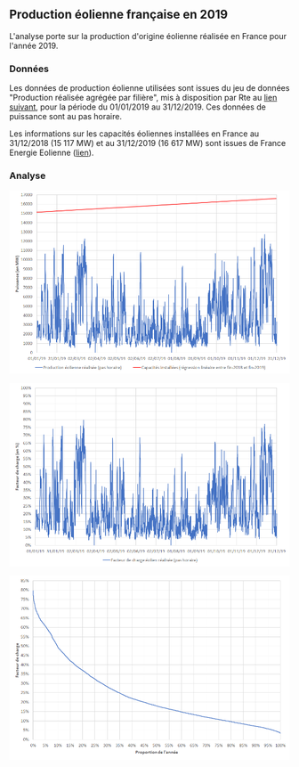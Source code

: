 ## Production éolienne française en 2019

L'analyse porte sur la production d'origine éolienne réalisée en France pour l'année 2019.

### Données

Les données de production éolienne utilisées sont issues du jeu de données "Production réalisée agrégée par filière", mis à disposition par Rte au [lien suivant](https://www.services-rte.com/fr/visualisez-les-donnees-publiees-par-rte/production-realisee-agregee-par-filiere.html), pour la période du 01/01/2019 au 31/12/2019. Ces données de puissance sont au pas horaire.

Les informations sur les capacités éoliennes installées en France au 31/12/2018 (15 117 MW) et au 31/12/2019 (16 617 MW) sont issues de France Energie Eolienne ([lien](https://fee.asso.fr/eolien-terrestre/)).

### Analyse

![production_eolienne_france_2019](images/production_eolienne_france_2019.png)

![facteur_de_charge_eolien_france_2019](images/facteur_de_charge_eolien_france_2019.png)

![monotone_facteur_charge_eolien_france_2019](images/monotone_facteur_charge_eolien_france_2019.png)
